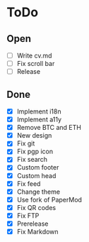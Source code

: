 # ToDo

## Open

- [ ] Write cv.md
- [ ] Fix scroll bar
- [ ] Release

## Done

- [x] Implement i18n
- [x] Implement a11y
- [x] Remove BTC and ETH
- [x] New design
- [x] Fix git
- [x] Fix pgp icon
- [x] Fix search
- [x] Custom footer
- [x] Custom head
- [x] Fix feed
- [x] Change theme
- [x] Use fork of PaperMod
- [x] Fix QR codes
- [x] Fix FTP
- [x] Prerelease
- [x] Fix Markdown

